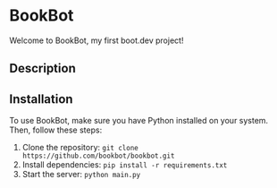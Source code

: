# BookBot

Welcome to BookBot, my first boot.dev project!

## Description

## Installation

To use BookBot, make sure you have Python installed on your system. Then, follow these steps:

1. Clone the repository: `git clone https://github.com/bookbot/bookbot.git`
2. Install dependencies: `pip install -r requirements.txt`
3. Start the server: `python main.py`

